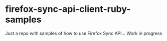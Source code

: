 firefox-sync-api-client-ruby-samples
====================================

Just a repo with samples of how to use Firefox Sync API... Work in progress

